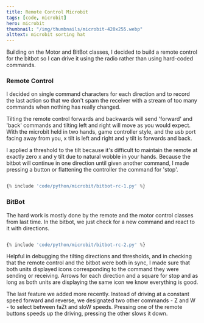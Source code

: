 ```yaml
---
title: Remote Control Microbit
tags: [code, microbit]
hero: microbit
thumbnail: "/img/thumbnails/microbit-420x255.webp"
alttext: microbit sorting hat
---
```


Building on the Motor and BitBot classes, I decided to build a remote control for the bitbot so I can drive it
using the radio rather than using hard-coded commands.

### Remote Control

I decided on single command characters for each direction and to record the last action so that we don't spam
the receiver with a stream of too many commands when nothing has really changed.

Tilting the remote control forwards and backwards will send 'forward' and 'back' commands and tilting left and
right will move as you would expect. With the microbit held in two hands, game controller style, and the usb port
facing away from you, x tilt is left and right and y tilt is forwards and back.

I applied a threshold to the tilt because it's difficult to maintain the remote at exactly zero x and y tilt due
to natural wobble in your hands. Because the bitbot will continue in one direction until given another command, I
made pressing a button or flattening the controller the command for 'stop'.

```python

{% include 'code/python/microbit/bitbot-rc-1.py' %}

```

### BitBot

The hard work is mostly done by the remote and the motor control classes from last time. In the bitbot, we just
check for a new command and react to it with directions.

```python

{% include 'code/python/microbit/bitbot-rc-2.py' %}

```

Helpful in debugging the tilting directions and thresholds, and in checking that the remote control and the bitbot were
both in sync, I made sure that both units displayed icons corresponding to the command they were sending or
receiving. Arrows for each direction and a square for stop and as long as both units are displaying the same icon
we know everything is good.

The last feature we added more recently. Instead of driving at a constant speed forward and reverse, we designated
two other commands - Z and W - to select between faZt and sloW speeds. Pressing one of the remote buttons speeds
up the driving, pressing the other slows it down.
